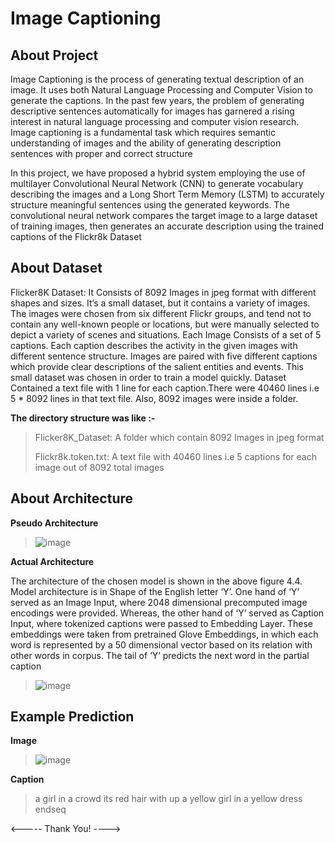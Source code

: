 # Image Captioning

## About Project

Image Captioning is the process of generating textual description of an image. It uses both Natural Language Processing and Computer Vision to generate the captions. In the past few years, the problem of generating descriptive sentences automatically for images has garnered a rising interest in natural language processing and computer vision research. Image captioning is a fundamental task which requires semantic understanding of images and the ability of generating description sentences with proper and correct structure

In this project, we have proposed a hybrid system employing the use of multilayer Convolutional Neural Network (CNN) to generate vocabulary describing the images and a Long Short Term Memory (LSTM) to accurately structure meaningful sentences using the generated keywords. The convolutional neural network compares the target image to a large dataset of training images, then generates an accurate description using the trained captions of the Flickr8k Dataset

## About Dataset

Flicker8K Dataset: 
It Consists of 8092 Images in jpeg format with different shapes and sizes. It’s a small dataset, but it contains a variety of images. The images were chosen from six different Flickr groups, and tend not to contain any well-known people or locations, but were manually selected to depict a variety of scenes and situations. Each Image Consists of a set of 5 captions. Each caption describes the activity in the given images with different sentence structure. Images are paired with five different captions which provide clear descriptions of the salient entities and events. This small dataset was chosen in order to train a model quickly. Dataset Contained a text file with 1 line for each caption.There were 40460 lines i.e 5 * 8092 lines in that text file. Also, 8092 images were inside a folder. 

**The directory structure was like :-**
> Flicker8K_Dataset: A folder which contain 8092 Images in jpeg format
> 
> Flickr8k.token.txt: A text file with 40460 lines i.e  5 captions for each image out of 8092 total images  

## About Architecture

**Pseudo Architecture**


> ![image](https://user-images.githubusercontent.com/63506466/137242734-3565f80f-2b7c-4d2d-b1ac-ecc577fa32f8.png)


**Actual Architecture** 

The architecture of the chosen model is shown in the above figure 4.4. Model architecture is in Shape of the English letter ‘Y’. One hand of ‘Y’ served as an Image Input, where 2048 dimensional precomputed image encodings were provided. Whereas, the other hand of ‘Y’ served as Caption Input, where tokenized captions were passed to Embedding Layer. These embeddings were taken from pretrained Glove Embeddings, in which each word is represented by a 50 dimensional vector based on its relation with other words in corpus. The tail of ‘Y’ predicts the next word in the partial caption

> ![image](https://user-images.githubusercontent.com/63506466/137241694-7ad652b5-ccea-4e97-beca-80b902dad5ea.png)


## Example Prediction

**Image**

> ![image](https://user-images.githubusercontent.com/63506466/137243187-0b6a43c7-6e20-41f3-9c59-9e0c98852a45.png)


**Caption**

> a girl in a crowd its red hair with up a yellow girl in a yellow dress endseq

<----- Thank You! ---->
